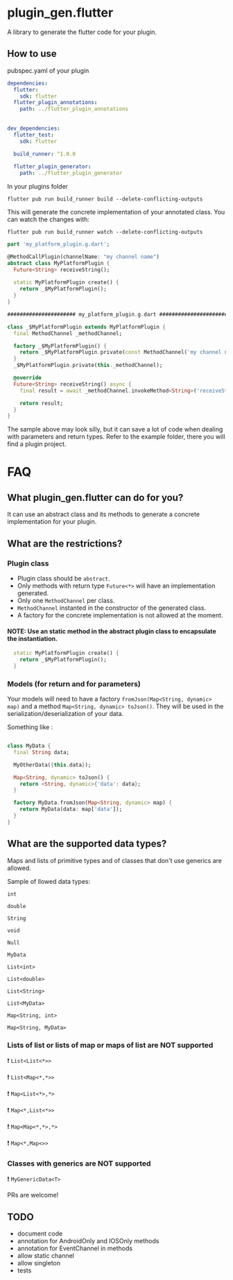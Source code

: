 # plugin_gen.flutter
A library to generate the flutter code for your plugin.

## How to use

pubspec.yaml of your plugin

``` yaml
dependencies:
  flutter:
    sdk: flutter
  flutter_plugin_annotations:
    path: ../flutter_plugin_annotations
    
    
dev_dependencies:
  flutter_test:
    sdk: flutter
    
  build_runner: ^1.0.0

  flutter_plugin_generator:
    path: ../flutter_plugin_generator
```

In your plugins folder

`flutter pub run build_runner build --delete-conflicting-outputs`

This will generate the concrete implementation of your annotated class.
You can watch the changes with:

`flutter pub run build_runner watch --delete-conflicting-outputs`



``` dart
part 'my_platform_plugin.g.dart';

@MethodCallPlugin(channelName: "my channel name")
abstract class MyPlatformPlugin {
  Future<String> receiveString();
  
  static MyPlatformPlugin create() {
    return _$MyPlatformPlugin();
  }
}

###################### my_platform_plugin.g.dart ################################

class _$MyPlatformPlugin extends MyPlatformPlugin {
  final MethodChannel _methodChannel;

  factory _$MyPlatformPlugin() {
    return _$MyPlatformPlugin.private(const MethodChannel('my channel name'));
  }
  _$MyPlatformPlugin.private(this._methodChannel);

  @override
  Future<String> receiveString() async {
    final result = await _methodChannel.invokeMethod<String>('receiveString');

    return result;
  }
}
```

The sample above may look silly, but it can save a lot of code when dealing with parameters and return types.
Refer to the example folder, there you will find a plugin project.

# FAQ

## What plugin_gen.flutter can do for you?

It can use an abstract class and its methods to generate a concrete implementation for your plugin.

## What are the restrictions?

### Plugin class
* Plugin class should be `abstract`.
* Only methods with return type `Future<*>` will have an implementation generated.
* Only one `MethodChannel` per class.
* `MethodChannel` instanted in the constructor of the generated class.
* A factory for the concrete implementation is not allowed at the moment.
#### NOTE: Use an static method in the abstract plugin class to encapsulate the instantiation.

``` dart
  static MyPlatformPlugin create() {
    return _$MyPlatformPlugin();
  }
```

### Models (for return and for parameters)
Your models will need to have a factory `fromJson(Map<String, dynamic> map)` and a method `Map<String, dynamic> toJson()`. They will be used in the serialization/deserialization of your data.

Something like : 

``` dart

class MyData {
  final String data;

  MyOtherData({this.data});

  Map<String, dynamic> toJson() {
    return <String, dynamic>{'data': data};
  }

  factory MyData.fromJson(Map<String, dynamic> map) {
    return MyData(data: map['data']);
  }
}

```

## What are the supported data types?
Maps and lists of primitive types and of classes that don't use generics are allowed.

Sample of llowed data types:

`int`

`double`

`String`

`void`

`Null`

`MyData`

`List<int>`

`List<double>`

`List<String>`

`List<MyData>`

`Map<String, int>`

`Map<String, MyData>`


### Lists of list or lists of map or maps of list are **NOT** supported
:exclamation: `List<List<*>>` 

:exclamation: `List<Map<*,*>>`

:exclamation: `Map<List<*>,*>`

:exclamation: `Map<*,List<*>>`

:exclamation: `Map<Map<*,*>,*>`

:exclamation: `Map<*,Map<>>`

### Classes with generics are **NOT** supported

:exclamation: `MyGenericData<T>`


PRs are welcome!


## TODO
- document code
- annotation for AndroidOnly and IOSOnly methods
- annotation for EventChannel in methods
- allow static channel
- allow singleton
- tests
